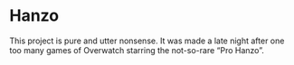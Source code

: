 # Hanzo

This project is pure and utter nonsense. It was made a late night after one too many games of Overwatch starring the not-so-rare “Pro Hanzo”.
